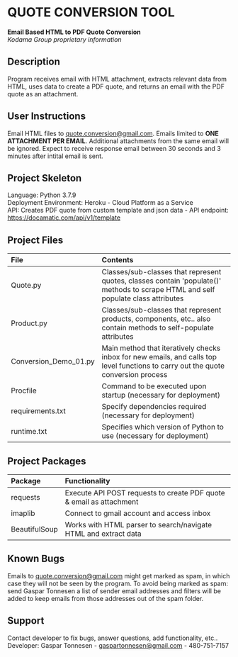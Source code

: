 # QUOTE CONVERSION TOOL
**Email Based HTML to PDF Quote Conversion**<br />
*Kodama Group proprietary information* 

## Description
Program receives email with HTML attachment, extracts relevant data from HTML, uses data to create a PDF quote, and returns an email with the PDF quote as an attachment. 

## User Instructions
Email HTML files to <quote.conversion@gmail.com>. Emails limited to **ONE ATTACHMENT PER EMAIL**. Additional attachments from the same email will be ignored. Expect to receive response email between 30 seconds and 3 minutes after intital email is sent. 

## Project Skeleton 
Language: Python 3.7.9<br />
Deployment Environment: Heroku - Cloud Platform as a Service <br />
API: Creates PDF quote from custom template and json data - API endpoint: https://docamatic.com/api/v1/template 

## Project Files
File  | Contents 
:------------ | :------------
Quote.py | Classes/sub-classes that represent quotes, classes contain 'populate()' methods to scrape HTML and self populate class attributes
Product.py | Classes/sub-classes that represent products, components, etc.. also contain methods to self-populate attributes
Conversion_Demo_01.py | Main method that iteratively checks inbox for new emails, and calls top level functions to carry out the quote conversion process
Procfile | Command to be executed upon startup (necessary for deployment) 
requirements.txt | Specify dependencies required (necessary for deployment)
runtime.txt | Specifies which version of Python to use (necessary for deployment)

## Project Packages
Package  | Functionality
:------------ | :------------
requests  | Execute API POST requests to create PDF quote & email as attachment 
imaplib  | Connect to gmail account and access inbox   
BeautifulSoup | Works with HTML parser to search/navigate HTML and extract data  

## Known Bugs
Emails to <quote.conversion@gmail.com> might get marked as spam, in which case they will not be seen by the program. To avoid being marked as spam: send Gaspar Tonnesen a list of sender email addresses and filters will be added to keep emails from those addresses out of the spam folder.  

## Support
Contact developer to fix bugs, answer questions, add functionality, etc.. <br />Developer: Gaspar Tonnesen - gaspartonnesen@gmail.com - 480-751-7157
